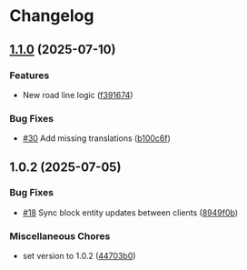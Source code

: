 # Changelog

## [1.1.0](https://github.com/derfl007/dfroads-repaved/compare/v1.0.2...v1.1.0) (2025-07-10)


### Features

* New road line logic ([f391674](https://github.com/derfl007/dfroads-repaved/commit/f391674076d687402f971f7959a3e9db4651548a))


### Bug Fixes

* [#30](https://github.com/derfl007/dfroads-repaved/issues/30) Add missing translations ([b100c6f](https://github.com/derfl007/dfroads-repaved/commit/b100c6fb1abdfd8d51454ccc0f38236b9d5c1556))

## 1.0.2 (2025-07-05)


### Bug Fixes

* [#18](https://github.com/derfl007/dfroads-repaved/issues/18) Sync block entity updates between clients ([8949f0b](https://github.com/derfl007/dfroads-repaved/commit/8949f0b5a4fc7c3cd75e36ac80a3d8df81e3e51d))


### Miscellaneous Chores

* set version to 1.0.2 ([44703b0](https://github.com/derfl007/dfroads-repaved/commit/44703b0ac43fe1b50a41d431a99b371143924a48))
